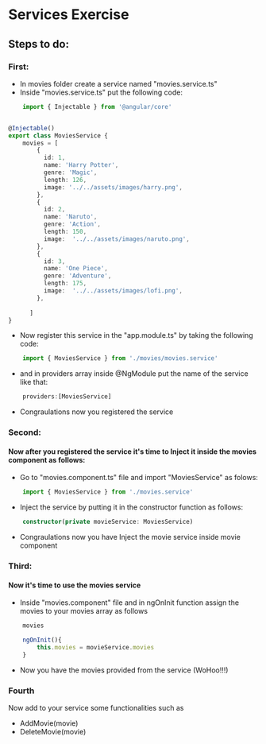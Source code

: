 # Services Exercise

## Steps to do:

### First: 
- In movies folder create a service named "movies.service.ts"
- Inside "movies.service.ts" put the following code:

```ts 
    import { Injectable } from '@angular/core'


@Injectable()
export class MoviesService {
    movies = [
        {
          id: 1, 
          name: 'Harry Potter',
          genre: 'Magic',
          length: 126,
          image: '../../assets/images/harry.png',
        },
        {
          id: 2,
          name: 'Naruto',
          genre: 'Action',
          length: 150,
          image:  '../../assets/images/naruto.png',
        },
        {
          id: 3,
          name: 'One Piece',
          genre: 'Adventure',
          length: 175,
          image:  '../../assets/images/lofi.png',
        },
        
      ]
}
```
- Now register this service in the "app.module.ts" by taking the following code:

```ts
    import { MoviesService } from './movies/movies.service'
```
- and in providers array inside @NgModule put the name of the service like that:
```ts
    providers:[MoviesService]
```
- Congraulations now you registered the service


### Second:
#### Now after you registered the service it's time to Inject it inside the movies component as follows:
- Go to "movies.component.ts" file and import "MoviesService" as folows:
```ts
    import { MoviesService } from './movies.service'
```
- Inject the service by putting it in the constructor function as follows:
```ts
    constructor(private movieService: MoviesService)
```
- Congraulations now you have Inject the movie service inside movie component

### Third:
#### Now it's time to use the movies service
- Inside "movies.component" file and in ngOnInit function assign the movies to your movies array as follows
```ts
    movies

    ngOnInit(){
        this.movies = movieService.movies
    }
```
- Now you have the movies provided from the service (WoHoo!!!)

### Fourth
Now add to your service some functionalities such as 
- AddMovie(movie)
- DeleteMovie(movie)